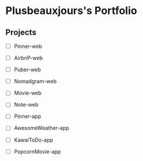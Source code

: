 # Plusbeauxjours's Portfolio

## Projects

- [ ] Pinner-web
- [ ] AirbnP-web
- [ ] Puber-web
- [ ] Nomadgram-web
- [ ] Movie-web
- [ ] Note-web

- [ ] Pinner-app
- [ ] AwesomeWeather-app
- [ ] KawaiToDo-app
- [ ] PopcornMovie-app
